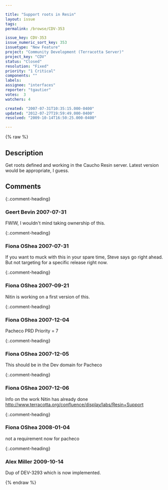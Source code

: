 ```yaml
---

title: "Support roots in Resin"
layout: issue
tags: 
permalink: /browse/CDV-353

issue_key: CDV-353
issue_numeric_sort_key: 353
issuetype: "New Feature"
project: "Community Development (Terracotta Server)"
project_key: "CDV"
status: "Closed"
resolution: "Fixed"
priority: "1 Critical"
components: ""
labels: 
assignee: "interfaces"
reporter: "tgautier"
votes:  3
watchers: 4

created: "2007-07-31T10:35:15.000-0400"
updated: "2012-07-27T19:59:49.000-0400"
resolved: "2009-10-14T16:50:25.000-0400"

---
```




{% raw %}



## Description

<div markdown="1" class="description">

Get roots defined and working in the Caucho Resin server.  Latest version would be appropriate, I guess.

</div>

## Comments


{:.comment-heading}
### **Geert Bevin** <span class="date">2007-07-31</span>

<div markdown="1" class="comment">

FWIW, I wouldn't mind taking ownership of this.

</div>


{:.comment-heading}
### **Fiona OShea** <span class="date">2007-07-31</span>

<div markdown="1" class="comment">

If you want to muck with this in your spare time, Steve says go right ahead. But not targeting for a specific release right now.

</div>


{:.comment-heading}
### **Fiona OShea** <span class="date">2007-09-21</span>

<div markdown="1" class="comment">

Nitin is working on  a first version of this.

</div>


{:.comment-heading}
### **Fiona OShea** <span class="date">2007-12-04</span>

<div markdown="1" class="comment">

Pacheco PRD Priority = 7

</div>


{:.comment-heading}
### **Fiona OShea** <span class="date">2007-12-05</span>

<div markdown="1" class="comment">

This should be in the Dev domain for Pacheco

</div>


{:.comment-heading}
### **Fiona OShea** <span class="date">2007-12-06</span>

<div markdown="1" class="comment">

Info on the work Nitin has already done http://www.terracotta.org/confluence/display/labs/Resin+Support

</div>


{:.comment-heading}
### **Fiona OShea** <span class="date">2008-01-04</span>

<div markdown="1" class="comment">

not a requirement now for pacheco

</div>


{:.comment-heading}
### **Alex Miller** <span class="date">2009-10-14</span>

<div markdown="1" class="comment">

Dup of DEV-3293 which is now implemented.

</div>



{% endraw %}
